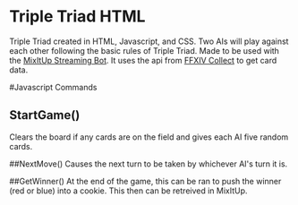 # Triple Triad HTML
Triple Triad created in HTML, Javascript, and CSS. Two AIs will play against each other following the basic rules of Triple Triad. Made to be used with the [MixItUp Streaming Bot](https://mixitupapp.com/). It uses the api from [FFXIV Collect](https://ffxivcollect.com/) to get card data.

#Javascript Commands
## StartGame()
Clears the board if any cards are on the field and gives each AI five random cards.

##NextMove()
Causes the next turn to be taken by whichever AI's turn it is.

##GetWinner()
At the end of the game, this can be ran to push the winner (red or blue) into a cookie. This then can be retreived in MixItUp.
